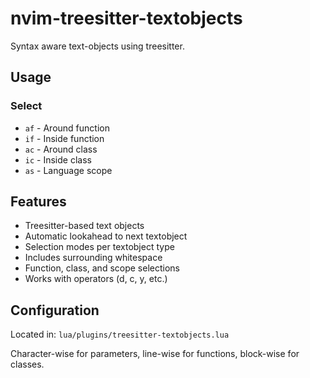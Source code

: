 # nvim-treesitter-textobjects

Syntax aware text-objects using treesitter.

## Usage

### Select

- `af` - Around function
- `if` - Inside function
- `ac` - Around class
- `ic` - Inside class
- `as` - Language scope

## Features

- Treesitter-based text objects
- Automatic lookahead to next textobject
- Selection modes per textobject type
- Includes surrounding whitespace
- Function, class, and scope selections
- Works with operators (d, c, y, etc.)

## Configuration

Located in: `lua/plugins/treesitter-textobjects.lua`

Character-wise for parameters, line-wise for functions, block-wise for classes.
